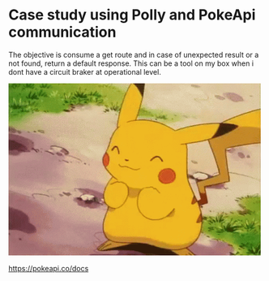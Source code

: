 # Case study using Polly and PokeApi communication

The objective is consume a get route and in case of unexpected result or a not found, return a default response. This can be a tool on my box when i dont have a circuit braker at operational level.

![Pickahu happy](docs/pikachu.gif)

https://pokeapi.co/docs